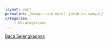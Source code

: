 ```yaml
---
layout: post
permalink: /mimpi-naik-mobil-jatuh-ke-sungai/
categories:
    - Uncategorized
---
```


[Baca Selengkapnya](/04)